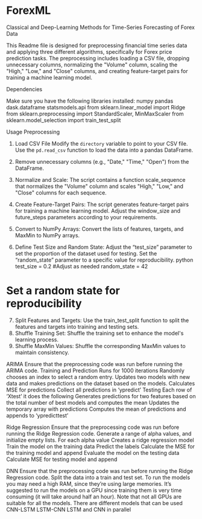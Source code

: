 # ForexML
Classical and Deep-Learning Methods for Time-Series Forecasting of Forex Data


This Readme file is designed for preprocessing financial time series data and applying three different algorithms, specifically for Forex price prediction tasks. The preprocessing includes loading a CSV file, dropping unnecessary columns, normalizing the "Volume" column, scaling the "High," "Low," and "Close" columns, and creating feature-target pairs for training a machine learning model.

Dependencies

Make sure you have the following libraries installed:
numpy 
pandas
dask.dataframe
statsmodels.api 
from sklearn.linear_model import Ridge
from sklearn.preprocessing import StandardScaler, MinMaxScaler
from sklearn.model_selection import train_test_split

Usage
Preprocessing

1. Load CSV File
Modify the `directory` variable to point to your CSV file.
Use the `pd.read_csv` function to load the data into a pandas DataFrame.

2. Remove unnecessary columns (e.g., "Date," "Time," "Open") from the DataFrame.

3. Normalize and Scale:
The script contains a function scale_sequence that normalizes the "Volume" column and scales "High," "Low," and "Close" columns for each sequence.

4. Create Feature-Target Pairs:
The script generates feature-target pairs for training a machine learning model.
Adjust the window_size and future_steps parameters according to your requirements.
5. Convert to NumPy Arrays:
Convert the lists of features, targets, and MaxMin to NumPy arrays.

6. Define Test Size and Random State:
Adjust the “test_size” parameter to set the proportion of the dataset used for testing.
Set the “random_state” parameter to a specific value for reproducibility.
 python test_size = 0.2 
#Adjust as needed random_state = 42 
# Set a random state for reproducibility

7. Split Features and Targets:
Use the train_test_split function to split the features and targets into training and testing sets.
8. Shuffle Training Set:
Shuffle the training set to enhance the model's learning process.
9. Shuffle MaxMin Values:
Shuffle the corresponding MaxMin values to maintain consistency.


ARIMA
Ensure that the preprocessing code was run before running the ARIMA code. 
Training and Prediction 
Runs for 1000 iterations 
Randomly chooses an index to select a random entry.
Updates two models with new data and makes predictions on the dataset based on the models.
Calculates MSE for predictions 
Collect all predictions in ‘ypredict’
Testing 
Each row of ‘Xtest’ it does the following
Generates predictions for two features based on the total number of best models and computes the mean
Updates the temporary array with predictions
Computes the mean of predictions and appends to ‘ypredicttest’


Ridge Regression
Ensure that the preprocessing code was run before running the Ridge Regression code. 
Generate a range of alpha values, and initialize empty lists.
For each alpha value
Creates a ridge regression model 
Train the model on the training data
Predict the labels 
Calculate the MSE for the training model and append 
Evaluate the model on the testing data
Calculate MSE for testing model and append 

DNN
Ensure that the preprocessing code was run before running the Ridge Regression code. 
Split the data into a train and test set.
To run the models you may need a high RAM, since they’re using large memories. 
It’s suggested to run the models on a GPU since training them is very time consuming (it will take around half an hour). Note that not all GPUs are suitable for all the models.
There are different models that can be used
CNN-LSTM
LSTM-CNN
LSTM and CNN in parallel
	


